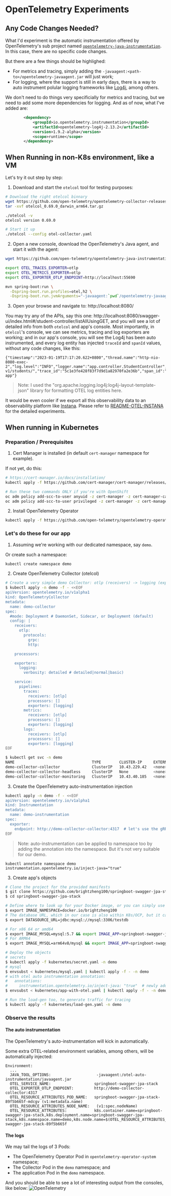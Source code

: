 # OpenTelemetry Experiments

## Any Code Changes Needed?

What I'd experiment is the automatic instrumentation offered by OpenTelemetry's sub project named [`opentelemetry-java-instrumentation`](https://github.com/open-telemetry/).
In this case, there are no specific code changes.

But there are a few things should be highlighed:
- For metrics and tracing, simply adding the `-javaagent:<path-to>/opentelemetry-javaagent.jar` will just work;
- For logging, where the support is still in early days, there is a way to auto instrument polular logging frameworks like [Log4j](https://github.com/open-telemetry/opentelemetry-java-instrumentation/blob/86961d496ade8a1876e9548af9c391a0645ce649/instrumentation/log4j/log4j-2.13.2/library/README.md), among others.

We don't need to do things very specificially for metrics and tracing, but we need to add some more dependencies for logging.
And as of now, what I've added are:
```xml
		<dependency>
			<groupId>io.opentelemetry.instrumentation</groupId>
			<artifactId>opentelemetry-log4j-2.13.2</artifactId>
			<version>1.9.2-alpha</version>
			<scope>runtime</scope>
		</dependency>
```

## When Running in non-K8s environment, like a VM

Let's try it out step by step:

1. Download and start the `otelcol` tool for testing purposes:

```sh
# Download the right otelcol binnary
wget https://github.com/open-telemetry/opentelemetry-collector-releases/releases/download/v0.69.0/otelcol_0.69.0_darwin_arm64.tar.gz
tar -xvf otelcol_0.69.0_darwin_arm64.tar.gz

./otelcol -v
otelcol version 0.69.0

# Start it up
./otelcol --config otel-collector.yaml
```

2. Open a new console, download the OpenTelemetry's Java agent, and start it with the agent:

```sh
wget https://github.com/open-telemetry/opentelemetry-java-instrumentation/releases/latest/download/opentelemetry-javaagent.jar

export OTEL_TRACES_EXPORTER=otlp
export OTEL_METRICS_EXPORTER=otlp
export OTEL_EXPORTER_OTLP_ENDPOINT=http://localhost:55690

mvn spring-boot:run \
  -Dspring-boot.run.profiles=otel,h2 \
  -Dspring-boot.run.jvmArguments="-javaagent:`pwd`/opentelemetry-javaagent.jar"
```

3. Open your browse and navigate to: http://localhost:8080/

You may try any of the APIs, say this one: http://localhost:8080/swagger-ui/index.html#/student-controller/listAllUsingGET, and you will see a lot of detailed info from both `otelcol` and app's console.
Most importantly, in `otelcol`'s console, we can see metrics, tracing and log exporters are working; and in our app's console, you will see the Log4j has been auto instrumented, and every log entity has injected `traceId` and `spanId` values, without any code changes, like this:

```log
{"timestamp":"2023-01-19T17:17:20.622+0800","thread.name":"http-nio-8080-exec-2","log.level":"INFO","logger.name":"app.controller.StudentController","message":"PUT v1/students/","trace_id":"5c1e3fe428f83f7d9d1a82970fa2e36b","span_id":"59efdfddd252036a","service.name":"springboot-app"}
```

> Note: I used the "org.apache.logging.log4j:log4j-layout-template-json" library for formatting OTEL log entities here.

It would be even cooler if we export all this observability data to an observability platform like [Instana](https://instana.com).
Please refer to [README-OTEL-INSTANA](README-OTEL-INSTANA.md) for the detailed experiments.


## When running in Kubernetes

### Preparation / Prerequisites

1. Cert Manager is installed (in default `cert-manager` namespace for example).

If not yet, do this:

```sh
# https://cert-manager.io/docs/installation/
kubectl apply -f https://github.com/cert-manager/cert-manager/releases/download/v1.11.0/cert-manager.yaml

# Run these two commands ONLY if you're with OpenShift
oc adm policy add-scc-to-user anyuid -z cert-manager -z cert-manager-cainjector -z cert-manager-webhook -n cert-manager
oc adm policy add-scc-to-user privileged -z cert-manager -z cert-manager-cainjector -z cert-manager-webhook -n cert-manager
```

2. Install OpenTelemetry Operator

```sh
kubectl apply -f https://github.com/open-telemetry/opentelemetry-operator/releases/latest/download/opentelemetry-operator.yaml
```

### Let's do these for our app

1. Assuming we're working with our dedicated namespace, say `demo`.

Or create such a namespace:

```sh
kubectl create namespace demo
```

2. Create OpenTelemetry Collector (otelcol)

```sh
# Create a very simple demo Collector: otlp (receivers) -> logging (exporters)
$ kubectl apply -n demo -f - <<EOF
apiVersion: opentelemetry.io/v1alpha1
kind: OpenTelemetryCollector
metadata:
  name: demo-collector
spec:
  #mode: Deployment # DaemonSet, Sidecar, or Deployment (default)
  config: |
    receivers:
      otlp:
        protocols:
          grpc:
          http:

    processors:

    exporters:
      logging:
        verbosity: detailed # detailed|normal|basic)

    service:
      pipelines:
        traces:
          receivers: [otlp]
          processors: []
          exporters: [logging]
        metrics:
          receivers: [otlp]
          processors: []
          exporters: [logging]
        logs:
          receivers: [otlp]
          processors: []
          exporters: [logging]
EOF

$ kubectl get svc -n demo
NAME                                  TYPE        CLUSTER-IP     EXTERNAL-IP   PORT(S)                       AGE
demo-collector-collector              ClusterIP   10.43.229.42   <none>        4317/TCP,4318/TCP,55681/TCP   4m23s
demo-collector-collector-headless     ClusterIP   None           <none>        4317/TCP,4318/TCP,55681/TCP   4m23s
demo-collector-collector-monitoring   ClusterIP   10.43.40.185   <none>        8888/TCP                      4m23s
```

3. Create the OpenTelemetry auto-instrumentation injection 

```sh
kubectl apply -n demo -f - <<EOF
apiVersion: opentelemetry.io/v1alpha1
kind: Instrumentation
metadata:
  name: demo-instrumentation
spec:
  exporter:
    endpoint: http://demo-collector-collector:4317  # let's use the gRPC svc endpoint here
EOF
```

> Note: auto-instrumentation can be applied to namespace too by adding the annotation into the namespace. But it's not very suitable for our demo.
```
kubectl annotate namespace demo instrumentation.opentelemetry.io/inject-java="true"
```

3. Create app's objects

```sh
# Clone the project for the provided manifests
$ git clone https://github.com/brightzheng100/springboot-swagger-jpa-stack.git
$ cd springboot-swagger-jpa-stack

# Define where to look up for your Docker image, or you can simply use mine
$ export IMAGE_NAMESPACE=docker.io/brightzheng100
# The database URL, which in our case is also within K8s/OCP, but it can be external too
$ export DATASOURCE_URL=jdbc:mysql://mysql:3306/testdb

# For x86_64 or amd64
$ export IMAGE_MYSQL=mysql:5.7 && export IMAGE_APP=springboot-swagger-jpa-stack:latest
# For ARM64
$ export IMAGE_MYSQL=arm64v8/mysql && export IMAGE_APP=springboot-swagger-jpa-stack:arm64

# Deploy the objects
# secrets
$ kubectl apply -f kubernetes/secret.yaml -n demo
# mysql
$ envsubst < kubernetes/mysql.yaml | kubectl apply -f - -n demo
# with otel auto instrumentation annotation:
#   annotations:
#     instrumentation.opentelemetry.io/inject-java: "true"  # newly added for auto instrumentatioin support
$ envsubst < kubernetes/app-with-otel.yaml | kubectl apply -f - -n demo

# Run the load-gen too, to generate traffic for tracing
$ kubectl apply -f kubernetes/load-gen.yaml -n demo
```

### Observe the results

#### The auto instrumentation

The OpenTelemetry's auto-instrumentation will kick in automatically.

Some extra OTEL-related environment variables, among others, will be automatically injected:

```
Environment:
  ...
  JAVA_TOOL_OPTIONS:                    -javaagent:/otel-auto-instrumentation/javaagent.jar
  OTEL_SERVICE_NAME:                   springboot-swagger-jpa-stack
  OTEL_EXPORTER_OTLP_ENDPOINT:         http://demo-collector-collector:4317
  OTEL_RESOURCE_ATTRIBUTES_POD_NAME:   springboot-swagger-jpa-stack-89f5b665f-mdcgv (v1:metadata.name)
  OTEL_RESOURCE_ATTRIBUTES_NODE_NAME:   (v1:spec.nodeName)
  OTEL_RESOURCE_ATTRIBUTES:            k8s.container.name=springboot-swagger-jpa-stack,k8s.deployment.name=springboot-swagger-jpa-stack,k8s.namespace.name=demo,k8s.node.name=$(OTEL_RESOURCE_ATTRIBUTES_NODE_NAME),k8s.pod.name=$(OTEL_RESOURCE_ATTRIBUTES_POD_NAME),k8s.replicaset.name=springboot-swagger-jpa-stack-89f5b665f
```

#### The logs

We may tail the logs of 3 Pods: 
- The OpenTelemetry Operator Pod in `opentelemetry-operator-system` namespace;
- The Collector Pod in the `demo` namespace; and
- The application Pod in the `demo` namespace.

And you should be able to see a lot of interesting output from the consoles, like below:
![OpenTelemetry](misc/screenshot-otel.png "OpenTelemetry Outputs")
